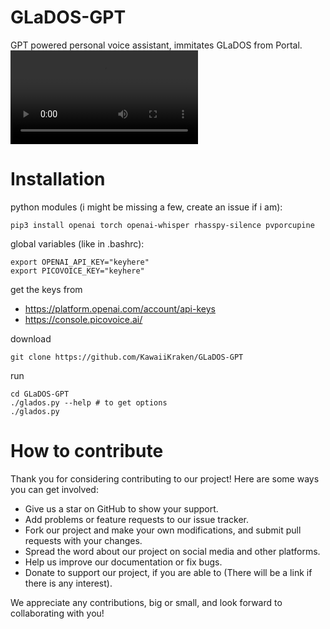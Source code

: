 # GLaDOS-GPT
GPT powered personal voice assistant, immitates GLaDOS from Portal.
![Oops! There should have been a video example.](vid-example.mov)


# Installation
python modules (i might be missing a few, create an issue if i am):
```
pip3 install openai torch openai-whisper rhasspy-silence pvporcupine
```
global variables (like in .bashrc):
```
export OPENAI_API_KEY="keyhere"
export PICOVOICE_KEY="keyhere"
```
get the keys from 
- https://platform.openai.com/account/api-keys
- https://console.picovoice.ai/

download
```
git clone https://github.com/KawaiiKraken/GLaDOS-GPT
```
run
```
cd GLaDOS-GPT
./glados.py --help # to get options
./glados.py
```

# How to contribute 
Thank you for considering contributing to our project! Here are some ways you can get involved:

- Give us a star on GitHub to show your support.
- Add problems or feature requests to our issue tracker.
- Fork our project and make your own modifications, and submit pull requests with your changes.
- Spread the word about our project on social media and other platforms.
- Help us improve our documentation or fix bugs.
- Donate to support our project, if you are able to (There will be a link if there is any interest).

We appreciate any contributions, big or small, and look forward to collaborating with you!
